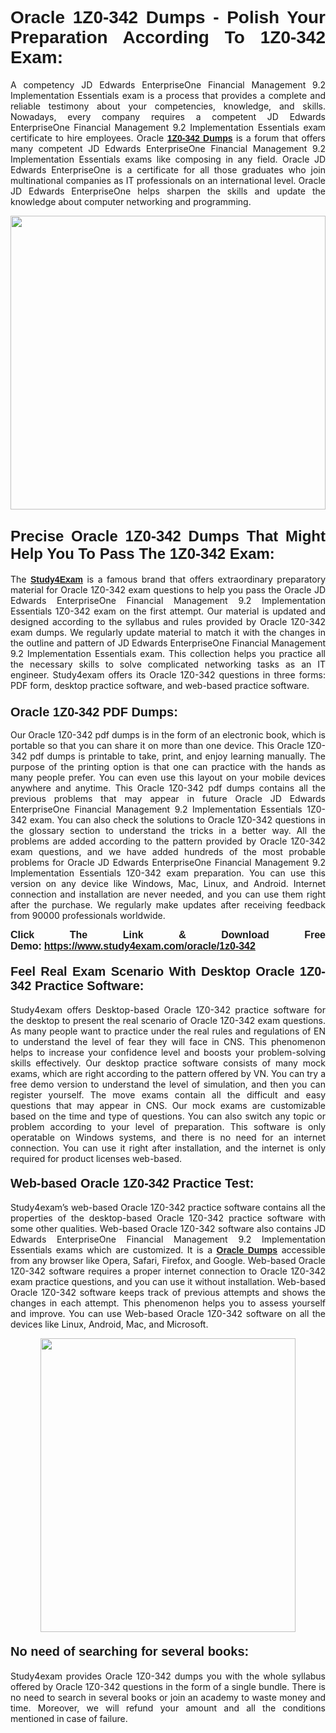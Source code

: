 <h1 style="text-align: justify;"><strong><span style="font-family:Lucida Sans Unicode,Lucida Grande,sans-serif;">Oracle 1Z0-342 Dumps - Polish Your Preparation According To 1Z0-342 Exam:</span></strong></h1>

<p style="text-align: justify;">A competency JD Edwards EnterpriseOne Financial Management 9.2 Implementation Essentials exam is a process that provides a complete and reliable testimony about your competencies, knowledge, and skills. Nowadays, every company requires a competent JD Edwards EnterpriseOne Financial Management 9.2 Implementation Essentials exam certificate to hire employees. Oracle <a href="https://www.study4exam.com/oracle/1z0-342-valid-dumps"><span style="font-family:Verdana,Geneva,sans-serif;"><strong>1Z0-342 Dumps</strong></span></a> is a forum that offers many competent JD Edwards EnterpriseOne Financial Management 9.2 Implementation Essentials exams like composing in any field. Oracle JD Edwards EnterpriseOne is a certificate for all those graduates who join multinational companies as IT professionals on an international level. Oracle JD Edwards EnterpriseOne helps sharpen the skills and update the knowledge about computer networking and programming.</p>

<p style="text-align: justify;"><a href="https://www.study4exam.com/oracle/1z0-342"><img alt="" src="https://www.thequestionanswers.com/wp-content/uploads/2022/06/S4E-Cert-Exams-Questions-Banner.webp" style="width: 100%; height: 470px;" /></a></p>

<h2 style="text-align: justify;"><span style="font-family:Lucida Sans Unicode,Lucida Grande,sans-serif;"><strong><span style="font-size:24px;">Precise Oracle 1Z0-342 Dumps That Might Help You To Pass The 1Z0-342 Exam:</span></strong></span></h2>

<p style="text-align: justify;">The <a href="https://www.study4exam.com/"><span style="font-family:Lucida Sans Unicode,Lucida Grande,sans-serif;"><strong>Study4Exam</strong></span></a> is a famous brand that offers extraordinary preparatory material for Oracle 1Z0-342 exam questions to help you pass the Oracle JD Edwards EnterpriseOne Financial Management 9.2 Implementation Essentials 1Z0-342 exam on the first attempt. Our material is updated and designed according to the syllabus and rules provided by Oracle 1Z0-342 exam dumps. We regularly update material to match it with the changes in the outline and pattern of JD Edwards EnterpriseOne Financial Management 9.2 Implementation Essentials exam. This collection helps you practice all the necessary skills to solve complicated networking tasks as an IT engineer. Study4exam offers its Oracle 1Z0-342 questions in three forms: PDF form, desktop practice software, and web-based practice software. </p>

<h3 style="text-align: justify;"><strong><span style="font-size:20px;"><span style="font-family:Lucida Sans Unicode,Lucida Grande,sans-serif;">Oracle 1Z0-342 PDF Dumps:</span></span></strong></h3>

<p style="text-align: justify;">Our Oracle 1Z0-342 pdf dumps is in the form of an electronic book, which is portable so that you can share it on more than one device. This Oracle 1Z0-342 pdf dumps is printable to take, print, and enjoy learning manually. The purpose of the printing option is that one can practice with the hands as many people prefer. You can even use this layout on your mobile devices anywhere and anytime. This Oracle 1Z0-342 pdf dumps contains all the previous problems that may appear in future Oracle JD Edwards EnterpriseOne Financial Management 9.2 Implementation Essentials 1Z0-342 exam. You can also check the solutions to Oracle 1Z0-342 questions in the glossary section to understand the tricks in a better way. All the problems are added according to the pattern provided by Oracle 1Z0-342 exam questions, and we have added hundreds of the most probable problems for Oracle JD Edwards EnterpriseOne Financial Management 9.2 Implementation Essentials 1Z0-342 exam preparation. You can use this version on any device like Windows, Mac, Linux, and Android. Internet connection and installation are never needed, and you can use them right after the purchase. We regularly make updates after receiving feedback from 90000 professionals worldwide.</p>

<p style="text-align: justify;"><span style="font-family:Lucida Sans Unicode,Lucida Grande,sans-serif;"><strong><span style="font-size:16px;">Click The Link & Download Free Demo:</span></strong></span> <strong><span style="font-family:Lucida Sans Unicode,Lucida Grande,sans-serif;"><span style="font-size:16px;"><a href="https://www.study4exam.com/oracle/1z0-342">https://www.study4exam.com/oracle/1z0-342</a></span></span></strong></p>

<h4 style="text-align: justify;"><strong><span style="font-family:Lucida Sans Unicode,Lucida Grande,sans-serif;"><span style="font-size:20px;">Feel Real Exam Scenario With Desktop Oracle 1Z0-342 Practice Software:</span></span></strong></h4>

<p style="text-align: justify;">Study4exam offers Desktop-based Oracle 1Z0-342 practice software for the desktop to present the real scenario of Oracle 1Z0-342 exam questions. As many people want to practice under the real rules and regulations of EN to understand the level of fear they will face in CNS. This phenomenon helps to increase your confidence level and boosts your problem-solving skills effectively. Our desktop practice software consists of many mock exams, which are right according to the pattern offered by VN. You can try a free demo version to understand the level of simulation, and then you can register yourself. The move exams contain all the difficult and easy questions that may appear in CNS. Our mock exams are customizable based on the time and type of questions. You can also switch any topic or problem according to your level of preparation. This software is only operatable on Windows systems, and there is no need for an internet connection. You can use it right after installation, and the internet is only required for product licenses web-based. </p>

<h4 style="text-align: justify;"><span style="font-family:Lucida Sans Unicode,Lucida Grande,sans-serif;"><strong><span style="font-size:20px;">Web-based Oracle 1Z0-342 Practice Test:</span></strong></span></h4>

<p style="text-align: justify;">Study4exam’s web-based Oracle 1Z0-342 practice software contains all the properties of the desktop-based Oracle 1Z0-342 practice software with some other qualities. Web-based Oracle 1Z0-342 software also contains JD Edwards EnterpriseOne Financial Management 9.2 Implementation Essentials exams which are customized. It is a <a href="https://www.study4exam.com/oracle-exams"><span style="font-family:Lucida Sans Unicode,Lucida Grande,sans-serif;"><strong>Oracle Dumps</strong></span></a> accessible from any browser like Opera, Safari, Firefox, and Google. Web-based Oracle 1Z0-342 software requires a proper internet connection to Oracle 1Z0-342 exam practice questions, and you can use it without installation. Web-based Oracle 1Z0-342 software keeps track of previous attempts and shows the changes in each attempt. This phenomenon helps you to assess yourself and improve. You can use Web-based Oracle 1Z0-342 software on all the devices like Linux, Android, Mac, and Microsoft.</p>

<p style="text-align: center;"><a href="https://www.study4exam.com/oracle/1z0-342"><img alt="" src="https://www.thequestionanswers.com/wp-content/uploads/2022/06/S4E-Cert-Exams-Questions-Discount-Banner.webp" style="width: 90%; height: 470px;" /></a></p>

<h4 style="text-align: justify;"><span style="font-family:Lucida Sans Unicode,Lucida Grande,sans-serif;"><strong><span style="font-size:20px;">No need of searching for several books:</span></strong></span></h4>

<p style="text-align: justify;">Study4exam provides Oracle 1Z0-342 dumps you with the whole syllabus offered by Oracle 1Z0-342 questions in the form of a single bundle. There is no need to search in several books or join an academy to waste money and time. Moreover, we will refund your amount and all the conditions mentioned in case of failure.</p>

